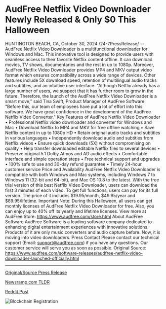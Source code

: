 # AudFree Netflix Video Downloader Newly Released & Only $0 This Halloween

HUNTINGTON BEACH, CA, October 30, 2024 /24-7PressRelease/ -- AudFree Netflix Video Downloader is a multifunctional downloader for Windows and Mac. This innovative tool is designed to provide users with seamless access to their favorite Netflix content offline. It can download movies, TV shows, documentaries and the rest in up to 1080p. Moreover, AudFree Netflix Video Downloader provides MP4 and MKV output video format which ensures compatibility across a wide range of devices. Other features include 5X download speed, retention of multilingual audio tracks and subtitles, and an intuitive user interface.  "Although Netflix already has a large number of users, we suspect that it has further room to grow in the future. Therefore, the launch of the AudFree Netflix Video Downloader is a smart move," said Tina Swift, Product Manager of AudFree Software. "Before this, our team of employees have put a lot of effort into this software. We have great confidence in the development of the AudFree Netflix Video Converter."  Key Features of AudFree Netflix Video Downloader  • Professional Netflix video downloader and converter for Windows and Mac  • Download Netflix to MP4 and MKV for free offline watching  • Save Netflix content in up to 1080p HD  • Retain original audio tracks and subtitles in various languages  • Independently download audio and subtitles from Netflix videos  • Ensure quick downloads (5X) without compromising on quality  • Help transfer downloaded editable Netflix files to several devices  • Preserve original 5.1 Dolby Atmos and AD audio effects  • Comfortable interface and simple operation steps  • Free technical support and upgrades  • 100% safe to use and 30-day refund guarantee  • Timely 24-hour customer service  Price and Availability  AudFree Netflix Video Downloader is compatible with both Windows and Mac systems, including Windows 7 to Windows 11 (32-bit and 64-bit), and Mac OS 10.8 to the latest. With the free trial version of this best Netflix Video Downloader, users can download the first 3 minutes of each video. To get full functions, users can pay for its full version. The price of it includes $19.95/month, $49.95/year and $89.95/lifetime.  Important Note: During this Halloween, all users can get monthly licenses of AudFree Netflix Video Downloader for free. Also, you can enjoy up to 40% off its yearly and lifetime licenses. View more at AudFree Store: https://www.audfree.com/store.html  About AudFree Software  AudFree Software is a leading software company dedicated to enhancing digital entertainment experiences with innovative solutions. Products of it are only music converters and audio capture before. Now, it is moving into video downloaders.  Press Contact Please contact our technical support (Email: support@audfree.com) if you have any questions. Our customer service will serve you as soon as possible.  Original Source: https://www.audfree.com/software-releases/audfree-netflix-video-downloader-launched-officially.html 

---

[Original/Source Press Release](https://www.24-7pressrelease.com/press-release/515713/audfree-netflix-video-downloader-newly-released-only-0-this-halloween)
                    

[Newsramp.com TLDR](https://newsramp.com/curated-news/new-audfree-netflix-video-downloader-launched-for-offline-viewing/759efbae0466303b664b54b42a37bb34) 

 



[Reddit Post](https://www.reddit.com/r/Business_NewsRamp/comments/1gfovqv/new_audfree_netflix_video_downloader_launched_for/) 



![Blockchain Registration](https://cdn.newsramp.app/24-7PressRelease/qrcode/2410/30/hikeKYHm.webp)